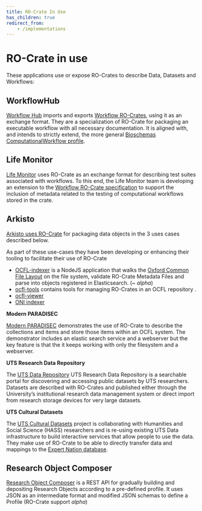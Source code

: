 ```yaml
---
title: RO-Crate In Use
has_children: true
redirect_from:
    - /implementations
---
```

<!--
   Copyright 2019-2020 The University of Manchester and RO-Crate contributors 
   <https://github.com/ResearchObject/ro-crate/graphs/contributors>

   Licensed under the Apache License, Version 2.0 (the "License");
   you may not use this file except in compliance with the License.
   You may obtain a copy of the License at

       http://www.apache.org/licenses/LICENSE-2.0

   Unless required by applicable law or agreed to in writing, software
   distributed under the License is distributed on an "AS IS" BASIS,
   WITHOUT WARRANTIES OR CONDITIONS OF ANY KIND, either express or implied.
   See the License for the specific language governing permissions and
   limitations under the License.
-->

# RO-Crate in use

These applications use or expose RO-Crates to describe Data, Datasets and Workflows:

## WorkflowHub

[Workflow Hub](https://about.workflowhub.eu/) imports and exports [Workflow RO-Crates](https://about.workflowhub.eu/Workflow-RO-Crate/), using it as an exchange format. They are a specialization of RO-Crate for packaging an executable workflow with all necessary documentation. It is aligned with, and intends to strictly extend, the more general [Bioschemas ComputationalWorkflow profile](https://bioschemas.org/profiles/ComputationalWorkflow/1.0-RELEASE/).


## Life Monitor

[Life Monitor](life_monitor) uses RO-Crate as an exchange format for describing test suites associated with workflows. To this end, the Life Monitor team is developing an extension to the [Workflow RO-Crate specification](https://about.workflowhub.eu/Workflow-RO-Crate/) to support the inclusion of metadata related to the testing of computational workflows stored in the crate.

## Arkisto

[Arkisto uses RO-Crate](https://arkisto-platform.github.io/standards/ro-crate/) for packaging data objects in the 3 uses cases described below.

As part of these use-cases they have been developing or enhancing their tooling to facilitate their use of RO-Crate

  * [OCFL-indexer](https://github.com/CoEDL/modpdsc/) is a NodeJS application that walks the [Oxford Common File Layout](https://ocfl.io/) on the file system, validate RO-Crate Metadata Files and parse into objects registered in Elasticsearch. (~ _alpha_) 
  * [ocfl-tools](https://github.com/CoEDL/ocfl-tools) contains tools for managing RO-Crates in an OCFL repository .
  * [ocfl-viewer](https://hub.docker.com/r/coedl/ocfl-viewer)
  * [ONI indexer](https://github.com/UTS-eResearch/oni-indexer)


**Modern PARADISEC**

[Modern PARADISEC](https://arkisto-platform.github.io/case-studies/paradisec/) demonstrates the use of RO-Crate to describe the collections and items and store those items within an OCFL system. The demonstrator includes an elastic search service and a webserver but the key feature is that the it keeps working with only the filesystem and a webserver.


**UTS Research Data Repository**

The [UTS Data Repository](https://arkisto-platform.github.io/case-studies/uts-repo/) UTS Research Data Repository is a searchable portal for discovering and accessing public datasets by UTS researchers. Datasets are described with RO-Crates and published either through the University’s institutional research data management system or direct import from research storage devices for very large datasets.

**UTS Cultural Datasets**

The [UTS Cultural Datasets](https://arkisto-platform.github.io/case-studies/uts-cultural/) project is collaborating with Humanities and Social Science (HASS) researchers and is re-using existing UTS Data infrastructure to build interactive services that allow people to use the data. They make use of RO-Crate to be able to directly transfer data and mappings to the [Expert Nation database](https://expertnation.org/).


## Research Object Composer

[Research Object Composer](https://github.com/researchobject/research-object-composer) is a REST API for gradually building and depositing Research Objects according to a pre-defined profile. It uses JSON as an intermediate format and modified JSON schemas to define a Profile (RO-Crate support _alpha_)